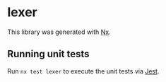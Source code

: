 # lexer

This library was generated with [Nx](https://nx.dev).

## Running unit tests

Run `nx test lexer` to execute the unit tests via [Jest](https://jestjs.io).
